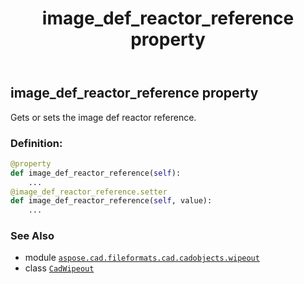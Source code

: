 ﻿---
title: image_def_reactor_reference property
second_title: Aspose.CAD for Python via .NET API References
description: 
type: docs
weight: 280
url: /python-net/aspose.cad.fileformats.cad.cadobjects.wipeout/cadwipeout/image_def_reactor_reference/
is_root: false
---

## image_def_reactor_reference property


Gets or sets the image def reactor reference.
### Definition:
```python
@property
def image_def_reactor_reference(self):
    ...
@image_def_reactor_reference.setter
def image_def_reactor_reference(self, value):
    ...
```

### See Also
* module [`aspose.cad.fileformats.cad.cadobjects.wipeout`](../../)
* class [`CadWipeout`](/cad/python-net/aspose.cad.fileformats.cad.cadobjects.wipeout/cadwipeout)
